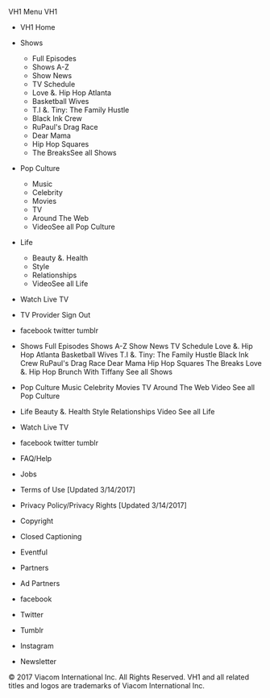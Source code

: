 VH1 Menu VH1

*   VH1 Home
*   Shows
    *   Full Episodes
    *   Shows A-Z
    *   Show News
    *   TV Schedule
    *   Love &. Hip Hop Atlanta
    *   Basketball Wives
    *   T.I &. Tiny: The Family Hustle
    *   Black Ink Crew
    *   RuPaul's Drag Race
    *   Dear Mama
    *   Hip Hop Squares
    *   The BreaksSee all Shows
*   Pop Culture
    *   Music
    *   Celebrity
    *   Movies
    *   TV
    *   Around The Web
    *   VideoSee all Pop Culture
*   Life
    *   Beauty &. Health
    *   Style
    *   Relationships
    *   VideoSee all Life
*   Watch Live TV
*   TV Provider Sign Out
*   facebook twitter tumblr

*   Shows Full Episodes Shows A-Z Show News TV Schedule Love &. Hip Hop Atlanta Basketball Wives T.I &. Tiny: The Family Hustle Black Ink Crew RuPaul's Drag Race Dear Mama Hip Hop Squares The Breaks Love &. Hip Hop Brunch With Tiffany See all Shows
*   Pop Culture Music Celebrity Movies TV Around The Web Video See all Pop Culture
*   Life Beauty &. Health Style Relationships Video See all Life
*   Watch Live TV
*   facebook twitter tumblr

*   FAQ/Help
*   Jobs
*   Terms of Use \[Updated 3/14/2017\]
*   Privacy Policy/Privacy Rights \[Updated 3/14/2017\]
*   Copyright
*   Closed Captioning
*   Eventful
*   Partners
*   Ad Partners

*   facebook
*   Twitter
*   Tumblr
*   Instagram
*   Newsletter

© 2017 Viacom International Inc. All Rights Reserved. VH1 and all related titles and logos are trademarks of Viacom International Inc.